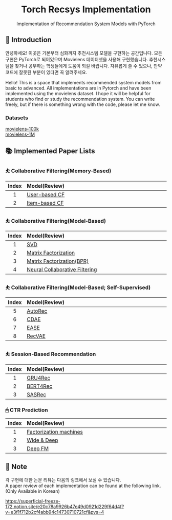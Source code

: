 # <div align="center"> Torch Recsys Implementation </div>

<div align="center"> Implementation of Recommendation System Models with PyTorch </div>

## 🤗 Introduction

안녕하세요! 이곳은 기본부터 심화까지 추천시스템 모델을 구현하는 공간입니다. 모든 구현은 PyTorch로 되어있으며 Movielens 데이터셋을 사용해 구현했습니다. 추천시스템을 찾거나 공부하는 학생들에게 도움이 되길 바랍니다. 자유롭게 쓸 수 있으나, 만약 코드에 잘못된 부분이 있다면 꼭 알려주세요.<br>

Hello! This is a space that implements recommended system models from basic to advanced. All implementations are in Pytorch and have been implemented using the movielens dataset. I hope it will be helpful for students who find or study the recommendation system. You can write freely, but if there is something wrong with the code, please let me know.<br>

### Datasets
[movielens-100k](https://grouplens.org/datasets/movielens/100k/)<br>
[movielens-1M](https://grouplens.org/datasets/movielens/1M/)<br>

## 📚 Implemented Paper Lists
### ⛹️ Collaborative Filtering(Memory-Based)
|Index|Model(Review)　　　　　　　　　　　　　　　　　　　　　　　|HR       |nDCG     |AUC      |RMSE      |
|:---:|:---------------------------------------------|:-------:|:-------:|:-------:|:-------:|
|1    |[User-based CF]()|         |         |         |         |
|2    |[Item-based CF]()|         |         |         |         |

### ⛹️ Collaborative Filtering(Model-Based)
|Index|Model(Review)　　　　　　　　　　　　　　　　　　　　　　　|HR       |nDCG     |AUC      |RMSE      |
|:---:|:---------------------------------------------|:-------:|:-------:|:-------:|:-------:|
|1    |[SVD]() |         |         |         |         |
|2    |[Matrix Factorization]() |         |         |         |         |
|3    |[Matrix Factorization(BPR)]() |         |         |         |         |
|4    |[Neural Collaborative Filtering]() |         |         |         |         |

### ⛹️ Collaborative Filtering(Model-Based; Self-Supervised)
|Index|Model(Review)　　　　　　　　　　　　　　　　　　　　　　　|HR       |nDCG     |AUC      |RMSE      |
|:---:|:---------------------------------------------|:-------:|:-------:|:-------:|:-------:|
|5    |[AutoRec]() |         |         |         |         |
|6    |[CDAE]() |         |         |         |         |
|7    |[EASE]() |         |         |         |         |
|8    |[RecVAE]() |         |         |         |         |


### ⛹️ Session-Based Recommendation
|Index|Model(Review)　　　　　　　　　　　　　　　　　　　　　　　|HR       |nDCG     |MRR      |
|:---:|:---------------------------------------------|:-------:|:-------:|:-------:|
|1    |[GRU4Rec]()|         |         |         |
|2    |[BERT4Rec]()|         |         |         |
|3    |[SASRec]()|         |         |         |

### 🖱 CTR Prediction
|Index|Model(Review)　　　　　　　　　　　　　　　　　　　　　　　|RMSE     |F1       |AUC      |LogLoss  |
|:---:|:---------------------------------------------|:-------:|:-------:|:-------:|:-------:|
|1    |[Factorization machines](https://superficial-freeze-172.notion.site/Factorization-machines-85debc8b650a40f39156be320ec46a47?pvs=4)|         |         |         |         |
|2    |[Wide & Deep]()|         |         |         |         |
|3    |[Deep FM](https://superficial-freeze-172.notion.site/DeepFM-a-factorization-machine-based-neural-network-for-CTR-prediction-5891d516dbad413fb0da3e834c10771c?pvs=4)|         |         |         |         |

## 🔔 Note
각 구현에 대한 논문 리뷰는 다음의 링크에서 보실 수 있습니다.<br>
A paper review of each implementation can be found at the following link. (Only Available in Korean) <br>

https://superficial-freeze-172.notion.site/e20c78a9926b47e49d0921d229f64d4f?v=e3f1f712b2cf4abb94c14730710721cf&pvs=4
